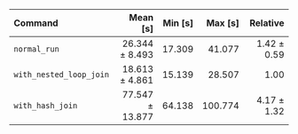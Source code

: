 | Command | Mean [s] | Min [s] | Max [s] | Relative |
|:---|---:|---:|---:|---:|
| `normal_run` | 26.344 ± 8.493 | 17.309 | 41.077 | 1.42 ± 0.59 |
| `with_nested_loop_join` | 18.613 ± 4.861 | 15.139 | 28.507 | 1.00 |
| `with_hash_join` | 77.547 ± 13.877 | 64.138 | 100.774 | 4.17 ± 1.32 |
